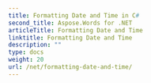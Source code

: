 ```yaml
---
title: Formatting Date and Time in C#
second_title: Aspose.Words for .NET
articleTitle: Formatting Date and Time
linktitle: Formatting Date and Time
description: ""
type: docs
weight: 20
url: /net/formatting-date-and-time/
---
```



